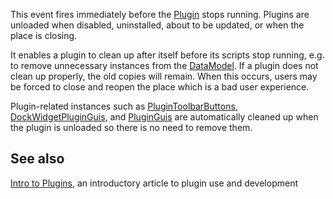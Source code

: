 This event fires immediately before the [Plugin](https://developer.roblox.com/en-us/api-reference/class/Plugin) stops running. Plugins are unloaded when disabled, uninstalled, about to be updated, or when the place is closing.

It enables a plugin to clean up after itself before its scripts stop running, e.g. to remove unnecessary instances from the [DataModel](https://developer.roblox.com/en-us/api-reference/class/DataModel). If a plugin does not clean up properly, the old copies will remain. When this occurs, users may be forced to close and reopen the place which is a bad user experience.

Plugin-related instances such as [PluginToolbarButtons](https://developer.roblox.com/en-us/api-reference/class/PluginToolbarButton), [DockWidgetPluginGuis](https://developer.roblox.com/en-us/api-reference/class/DockWidgetPluginGui), and [PluginGuis](https://developer.roblox.com/en-us/api-reference/class/PluginGui) are automatically cleaned up when the plugin is unloaded so there is no need to remove them.

See also
--------

[Intro to Plugins](https://developer.roblox.com/en-us/articles/intro-to-plugins), an introductory article to plugin use and development